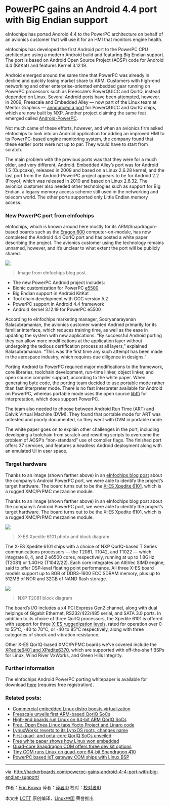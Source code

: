 PowerPC gains an Android 4.4 port with Big Endian support
===========================================================

eInfochips has ported Android 4.4 to the PowerPC architecture on behalf of an avionics customer that will use it for an HMI that monitors engine health.

eInfochips has developed the first Android port to the PowerPC CPU architecture using a modern Android build and featuring Big Endian support. The port is based on Android Open Source Project (AOSP) code for Android 4.4 (KitKat) and features Kernel 3.12.19.

Android emerged around the same time that PowerPC was already in decline and quickly losing market share to ARM. Customers with high-end networking and other enterprise-oriented embedded gear running on PowerPC processors such as Freescale’s PowerQUICC and QorIQ, instead depended on Linux. Several Android ports have been attempted, however. In 2009, Freescale and Embedded Alley — now part of the Linux team at Mentor Graphics — [announced a port][15] for PowerQUICC and QorIQ chips, which are now built by NXP. Another project claiming the same feat emerged called [Android-PowerPC][16].

Not much came of these efforts, however, and when an avionics firm asked eInfochips to look into an Android application for adding an improved HMI to its PowerPC-based engine monitoring system, the company found that these earlier ports were not up to par. They would have to start from scratch.

The main problem with the previous ports was that they were for a much older, and very different, Android. Embedded Alley’s port was for Android 1.5 (Cupcake), released in 2009 and based on a Linux 2.6.28 kernel, and the last port from the Android-PowerPC project appears to be for Android 2.2 (Froyo), which was released in 2010 and based on Linux 2.6.32. The avionics customer also needed other technologies such as support for Big Endian, a legacy memory access scheme still used in the networking and telecom world. The other ports supported only Little Endian memory access.

 
### New PowerPC port from eInfochips

eInfochips, which is known around here mostly for its ARM/Snapdragon-based boards such as the [Eragon 600][17] computer-on-module, has now completed the Android 4.4 QorIQ port and has posted a white paper describing the project. The avionics customer using the technology remains unnamed, however, and it’s unclear to what extent the port will be publicly shared.


![](http://hackerboards.com/files/einfochips_porting_android_on_powerpc-sm.jpg)
>Image from eInfochips blog post

- The new PowerPC Android project includes:
- Bionic customization for PowerPC [e5500][1]
- Big Endian support in Android KitKat
- Tool chain development with GCC version 5.2
- PowerPC support in Android 4.4 framework
- Android Kernel 3.12.19 for PowerPC e5500

According to eInfochips marketing manager, Sooryanarayanan Balasubramanian, the avionics customer wanted Android primarily for its familiar interface, which reduces training time, as well as the ease in updating the system with new applications. “By successful Android porting they can allow more modifications at the application layer without undergoing the tedious certification process at all layers,” explained Balasubramanian. “This was the first time any such attempt has been made in the aerospace industry, which requires due diligence in designs.”

Porting Android to PowerPC required major modifications to the framework, core libraries, toolchain development, run-time linker, object linker, and open source compiler support, according to the white paper. When generating byte code, the porting team decided to use portable mode rather than fast interpreter mode. There is no fast interpreter available for Android on PowerPC, whereas portable mode uses the open source [libffi][18] for interpretation, which does support PowerPC.

The team also needed to choose between Android Run Time (ART) and Dalvik Virtual Machine (DVM). They found that portable mode for ART was untested and poorly documented, so they went with DVM in portable mode.

The white paper goes on to explain other challenges in the port, including developing a toolchain from scratch and rewriting scripts to overcome the problem of AOSP’s “non-standard” use of compiler flags. The finished port offers 37 services, and features a headless Android deployment along with an emulated UI in user space.

 
### Target hardware

Thanks to an image (shown farther above) in an [eInfochips blog post][2] about the company’s Android PowerPC port, we were able to identify the project’s target hardware. The board turns out to be the [X-ES Xpedite 6101][3], which is a rugged XMC/PrPMC mezzanine module.

Thanks to an image (shown farther above) in an eInfochips blog post about the company’s Android PowerPC port, we were able to identify the project’s target hardware. The board turns out to be the X-ES Xpedite 6101, which is a rugged XMC/PrPMC mezzanine module.

![](http://hackerboards.com/files/xes_xpedite6101-sm.jpg)
>X-ES Xpedite 6101 photo and block diagram

The X-ES Xpedite 6101 ships with a choice of NXP QorIQ-based T Series communications processors — the T2081, T1042, and T1022 — which integrate 8, 4, and 2 e6500 cores, respectively, running at up to 1.8GHz (T2081) or 1.4GHz (T1042/22). Each core integrates an AltiVec SIMD engine, said to offer DSP-level floating point performance. All three X-ES board models support up to 8GB of DDR3-1600 ECC SDRAM memory, plus up to 512MB of NOR and 32GB of NAND flash storage.

![](http://hackerboards.com/files/nxp_qoriq_t2081_block-sm.jpg)
>NXP T2081 block diagram

The board’s I/O includes a x4 PCI Express Gen2 channel, along with dual helpings of Gigabit Ethernet, RS232/422/485 serial, and SATA 3.0 ports. In addition to its choice of three QorIQ processors, the Xpedite 6101 is offered with support for three [X-ES ruggedization levels][19], rated for operation over 0 to 55°C, -40 to 70°C, or -40 to 85°C respectively, along with three categories of shock and vibration resistance.

Other X-ES QorIQ-based XMC/PrPMC boards we’ve covered include the [XPedite6401 and XPedite6370][20], which are supported with off-the-shelf BSPs for Linux, Wind River VxWorks, and Green Hills Integrity.

 
### Further information

The eInfochips Android PowerPC porting whitepaper is available for download [here][4] (requires free registration).

### Related posts:

- [Commercial embedded Linux distro boosts virtualization][5]
- [Freescale unveils first ARM-based QorIQ SoCs][6]
- [High-end boards run Linux on 64-bit ARM QorIQ SoCs][7]
- [Free, Open Enea Linux taps Yocto Project and Linaro code][8]
- [LynuxWorks reverts to its LynxOS roots, changes name][9]
- [First quad- and octa-core QorIQ SoCs unveiled][10]
- [Free white paper shows how Linux won embedded][11]
- [Quad-core Snapdragon COM offers three dev kit options][12]
- [Tiny COM runs Linux on quad-core 64-bit Snapdragon 410][13]
- [PowerPC based IoT gateway COM ships with Linux BSP][14]


--------------------------------------------------------------------------------

via: http://hackerboards.com/powerpc-gains-android-4-4-port-with-big-endian-support/

作者：[Eric Brown][a]
译者：[译者ID](https://github.com/译者ID)
校对：[校对者ID](https://github.com/校对者ID)

本文由 [LCTT](https://github.com/LCTT/TranslateProject) 原创编译，[Linux中国](https://linux.cn/) 荣誉推出

[a]: http://hackerboards.com/powerpc-gains-android-4-4-port-with-big-endian-support/
[1]: http://linuxdevices.linuxgizmos.com/low-cost-powerquicc-chips-offer-flexible-interconnect-options/
[2]: https://www.einfochips.com/blog/k2-categories/aerospace/presenting-a-case-for-porting-android-on-powerpc-architecture.html
[3]: http://www.xes-inc.com/products/processor-mezzanines/xpedite6101/
[4]: http://biz.einfochips.com/portingandroidonpowerpc
[5]: http://hackerboards.com/commercial-embedded-linux-distro-boosts-virtualization/
[6]: http://hackerboards.com/freescale-unveils-first-arm-based-qoriq-socs/
[7]: http://hackerboards.com/high-end-boards-run-linux-on-64-bit-arm-qoriq-socs/
[8]: http://hackerboards.com/free-open-enea-linux-taps-yocto-and-linaro-code/
[9]: http://hackerboards.com/lynuxworks-reverts-to-its-lynxos-roots-changes-name/
[10]: http://hackerboards.com/first-quad-and-octa-core-qoriq-socs-unveiled/
[11]: http://hackerboards.com/free-white-paper-shows-how-linux-won-embedded/
[12]: http://hackerboards.com/quad-core-snapdragon-com-offers-three-dev-kit-options/
[13]: http://hackerboards.com/tiny-com-runs-linux-and-android-on-quad-core-64-bit-snapdragon-410/
[14]: http://hackerboards.com/powerpc-based-iot-gateway-com-ships-with-linux-bsp/
[15]: http://linuxdevices.linuxgizmos.com/android-ported-to-powerpc/
[16]: http://www.androidppc.com/
[17]: http://hackerboards.com/quad-core-snapdragon-com-offers-three-dev-kit-options/
[18]: https://sourceware.org/libffi/
[19]: http://www.xes-inc.com/capabilities/ruggedization/
[20]: http://hackerboards.com/high-end-boards-run-linux-on-64-bit-arm-qoriq-socs/


